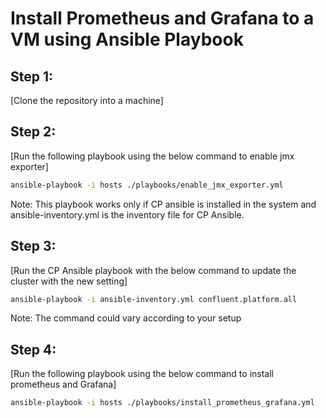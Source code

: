 # Install Prometheus and Grafana to a VM using Ansible Playbook

## Step 1:
[Clone the repository into a machine]

## Step 2:
[Run the following playbook using the below command to enable jmx exporter]

```sh
ansible-playbook -i hosts ./playbooks/enable_jmx_exporter.yml
```
Note: This playbook works only if CP ansible is installed in the system and ansible-inventory.yml is the inventory file for CP Ansible.

## Step 3:
[Run the CP Ansible playbook with the below command to update the cluster with the new setting]

```sh
ansible-playbook -i ansible-inventory.yml confluent.platform.all
```
Note: The command could vary according to your setup

## Step 4:
[Run the following playbook using the below command to install prometheus and Grafana]

```sh
ansible-playbook -i hosts ./playbooks/install_prometheus_grafana.yml
```
